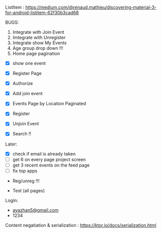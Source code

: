 ListItem : https://medium.com/@renaud.mathieu/discovering-material-3-for-android-listitem-62f30b3cad68

BUGS:

1. Integrate with Join Event
2. Imtegrate with Unregister
3. Integrate show My Events
4. Age group drop down !!!
5. Home page pagination

- [x] show one event
- [x] Register Page
- [x] Authorize
- [x] Add join event
- [x] Events Page by Location Paginated

- [x] Register 
- [x] Unjoin Event
- [x] Search !!

Later:
- [x] check if email is already taken
- [ ] get 6 on every page project screen
- [ ] get 3 recent events on the feed page
- [ ] fix top apps
- Reg/unreg !!!

- Test (all pages)

Login:

- ayazhan5@gmail.com
- 1234

Content negatiation & serialization : https://ktor.io/docs/serialization.html